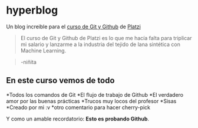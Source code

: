 # hyperblog
Un blog increible para el [curso de Git y Github](https://platzi.com/cursos/git-github/ " curso de Git y Github") de [Platzi](https://platzi.com/ "Platzi")
>El curso de Git y Github de Platzi es lo que me hacía falta para triplicar mi salario y lanzarme a la industria del tejido de lana sintética con Machine Learning.

> -niñita

## En este curso vemos de todo
*Todos los comandos de Git
*El flujo de trabajo de Github
*El verdadero amor por las buenas prácticas
*Trucos muy locos del profesor
*Sisas
*Creado por mi :v
*otro comentario para hacer cherry-pick

Y como un amable recordatorio: **Esto es probando Github**.